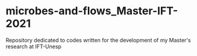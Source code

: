 # microbes-and-flows_Master-IFT-2021
Repository dedicated to codes written for the development of my Master's research at IFT-Unesp
